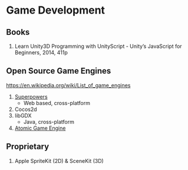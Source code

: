 Game Development
================

Books
-----

1. Learn  Unity3D Programming with  UnityScript - Unity’s JavaScript for Beginners, 2014, 411p

Open Source Game Engines
------------------------
https://en.wikipedia.org/wiki/List_of_game_engines

1. [Superpowers](http://superpowers-html5.com)
	* Web based, cross-platform
2. Cocos2d
3. libGDX
	* Java, cross-platform
4. [Atomic Game Engine](http://atomicgameengine.com/)

Proprietary 
-----------
1. Apple SpriteKit (2D) & SceneKit (3D)